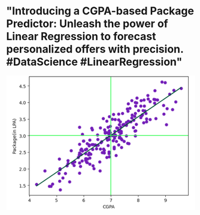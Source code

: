 # "Introducing a CGPA-based Package Predictor: Unleash the power of Linear Regression to forecast personalized offers with precision. #DataScience #LinearRegression" 

![](https://github.com/SheikhEbadaBinAshraf/Linear-Regression/blob/main/CGPA%20And%20Package.png?raw=true)  
  

 
